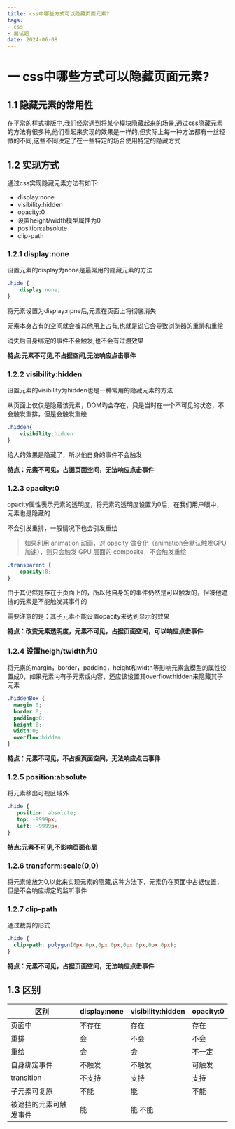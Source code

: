 ```yaml
---
title: css中哪些方式可以隐藏页面元素?
tags:
- css
- 面试题
date: 2024-06-08
---
```


# 一 css中哪些方式可以隐藏页面元素?

## 1.1 隐藏元素的常用性

在平常的样式排版中,我们经常遇到将某个模块隐藏起来的场景,通过css隐藏元素的方法有很多种,他们看起来实现的效果是一样的,但实际上每一种方法都有一丝轻微的不同,这些不同决定了在一些特定的场合使用特定的隐藏方式

## 1.2 实现方式

通过css实现隐藏元素方法有如下:

- display:none
- visibility:hidden
- opacity:0
- 设置height/width模型属性为0
- position:absolute
- clip-path

### 1.2.1 display:none

设置元素的display为none是最常用的隐藏元素的方法

```css
.hide {
    display:none;
}
```

将元素设置为display:npne后,元素在页面上将彻底消失

元素本身占有的空间就会被其他用上占有,也就是说它会导致浏览器的重排和重绘

消失后自身绑定的事件不会触发,也不会有过渡效果

**特点:元素不可见,不占据空间,无法响应点击事件**

### 1.2.2 visibility:hidden

设置元素的visibility为hidden也是一种常用的隐藏元素的方法

从页面上仅仅是隐藏该元素，DOM均会存在，只是当时在一个不可见的状态，不会触发重排，但是会触发重绘

```css
.hidden{
    visibility:hidden
}
```

给人的效果是隐藏了，所以他自身的事件不会触发

**特点：元素不可见，占据页面空间，无法响应点击事件**

### 1.2.3 opacity:0

opacity属性表示元素的透明度，将元素的透明度设置为0后，在我们用户眼中，元素也是隐藏的

不会引发重排，一般情况下也会引发重绘

> 如果利用 animation 动画，对 opacity 做变化（animation会默认触发GPU加速），则只会触发 GPU 层面的 composite，不会触发重绘

```css
.transparent {
    opacity:0;
}
```

由于其仍然是存在于页面上的，所以他自身的的事件仍然是可以触发的，但被他遮挡的元素是不能触发其事件的

需要注意的是：其子元素不能设置opacity来达到显示的效果

**特点：改变元素透明度，元素不可见，占据页面空间，可以响应点击事件**

### 1.2.4 设置heigh/twidth为0

将元素的margin，border，padding，height和width等影响元素盒模型的属性设置成0，如果元素内有子元素或内容，还应该设置其overflow:hidden来隐藏其子元素

```css
.hiddenBox {
  margin:0;     
  border:0;
  padding:0;
  height:0;
  width:0;
  overflow:hidden;
}
```

**特点：元素不可见，不占据页面空间，无法响应点击事件** 

### 1.2.5 position:absolute

将元素移出可视区域外

```css
.hide {
   position: absolute;
   top: -9999px;
   left: -9999px;
}
```

**特点:元素不可见,不影响页面布局**

### 1.2.6 transform:scale(0,0)

将元素缩放为0,以此来实现元素的隐藏,这种方法下，元素仍在页面中占据位置，但是不会响应绑定的监听事件

### 1.2.7 clip-path

通过裁剪的形式

```css
.hide {
  clip-path: polygon(0px 0px,0px 0px,0px 0px,0px 0px);
}
```

**特点：元素不可见，占据页面空间，无法响应点击事件**

## 1.3 区别

| 区别 | display:none | visibility:hidden | opacity:0| 
|---|---|---|---|
|页面中|不存在|存在|存在|
|重排	|会	|不会|	不会|
|重绘	|会|	会|	不一定|
|自身绑定事件|	不触发	|不触发|	可触发|
|transition	|不支持	|支持	|支持|
|子元素可复原	|不能	|能	|不能|
|被遮挡的元素可触发事件|	能 |	能	不能|